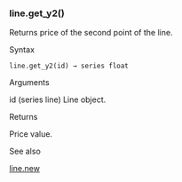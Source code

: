 ### line.get\_y2()

Returns price of the second point of the line.

Syntax

```
line.get_y2(id) → series float
```

Arguments

id (series line) Line object.

Returns

Price value.

See also

[line.new](#fun_line.new)
